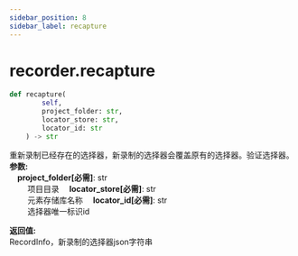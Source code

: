 ```yaml
---
sidebar_position: 8
sidebar_label: recapture
---
```

# recorder.recapture
```python
def recapture(
        self,
        project_folder: str,
        locator_store: str,
        locator_id: str
    ) -> str
```  

重新录制已经存在的选择器，新录制的选择器会覆盖原有的选择器。验证选择器。
**参数:**  
    &emsp;**project_folder[必需]**: str     
        &emsp;&emsp; 项目目录
    &emsp;**locator_store[必需]**: str     
        &emsp;&emsp; 元素存储库名称
    &emsp;**locator_id[必需]**: str     
        &emsp;&emsp; 选择器唯一标识id

**返回值:**  
    RecordInfo，新录制的选择器json字符串
